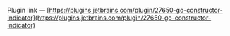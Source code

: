 Plugin link — [https://plugins.jetbrains.com/plugin/27650-go-constructor-indicator](https://plugins.jetbrains.com/plugin/27650-go-constructor-indicator)
